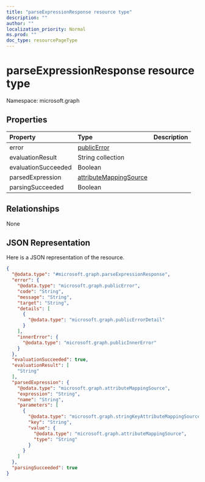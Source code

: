 ```yaml
---
title: "parseExpressionResponse resource type"
description: ""
author: ""
localization_priority: Normal
ms.prod: ""
doc_type: resourcePageType
---
```


# parseExpressionResponse resource type


Namespace: microsoft.graph



## Properties
|Property|Type|Description|
|:---|:---|:---|
|error|[publicError](../resources/publicerror.md)||
|evaluationResult|String collection||
|evaluationSucceeded|Boolean||
|parsedExpression|[attributeMappingSource](../resources/attributemappingsource.md)||
|parsingSucceeded|Boolean||

## Relationships
None

## JSON Representation
Here is a JSON representation of the resource.
<!-- {
  "blockType": "resource",
  "@odata.type": "microsoft.graph.parseExpressionResponse"
}
-->
``` json
{
  "@odata.type": "#microsoft.graph.parseExpressionResponse",
  "error": {
    "@odata.type": "microsoft.graph.publicError",
    "code": "String",
    "message": "String",
    "target": "String",
    "details": [
      {
        "@odata.type": "microsoft.graph.publicErrorDetail"
      }
    ],
    "innerError": {
      "@odata.type": "microsoft.graph.publicInnerError"
    }
  },
  "evaluationSucceeded": true,
  "evaluationResult": [
    "String"
  ],
  "parsedExpression": {
    "@odata.type": "microsoft.graph.attributeMappingSource",
    "expression": "String",
    "name": "String",
    "parameters": [
      {
        "@odata.type": "microsoft.graph.stringKeyAttributeMappingSourceValuePair",
        "key": "String",
        "value": {
          "@odata.type": "microsoft.graph.attributeMappingSource",
          "type": "String"
        }
      }
    ]
  },
  "parsingSucceeded": true
}
```

